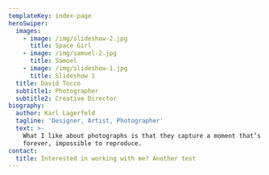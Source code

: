 ```yaml
---
templateKey: index-page
heroSwiper:
  images:
    - image: /img/slideshow-2.jpg
      title: Space Girl
    - image: /img/samuel-2.jpg
      title: Samoel
    - image: /img/slideshow-1.jpg
      title: Slideshow 1
  title: David Tocco
  subtitle1: Photographer
  subtitle2: Creative Director
biography:
  author: Karl Lagerfeld
  tagline: 'Designer, Artist, Photographer'
  text: >-
    What I like about photographs is that they capture a moment that’s gone
    forever, impossible to reproduce.
contact:
  title: Interested in working with me? Another test
---
```

